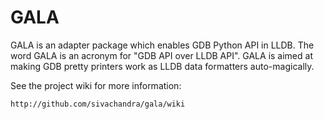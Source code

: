 # GALA

GALA is an adapter package which enables GDB Python API in LLDB. The word
GALA is an acronym for "GDB API over LLDB API". GALA is aimed at making
GDB pretty printers work as LLDB data formatters auto-magically.

See the project wiki for more information:

    http://github.com/sivachandra/gala/wiki
